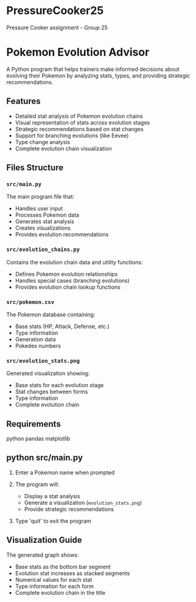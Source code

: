# PressureCooker25
Pressure Cooker assignment - Group 25

# Pokemon Evolution Advisor

A Python program that helps trainers make informed decisions about evolving their Pokemon by analyzing stats, types, and providing strategic recommendations.

## Features

- Detailed stat analysis of Pokemon evolution chains
- Visual representation of stats across evolution stages
- Strategic recommendations based on stat changes
- Support for branching evolutions (like Eevee)
- Type change analysis
- Complete evolution chain visualization

## Files Structure

### `src/main.py`
The main program file that:
- Handles user input
- Processes Pokemon data
- Generates stat analysis
- Creates visualizations
- Provides evolution recommendations

### `src/evolution_chains.py`
Contains the evolution chain data and utility functions:
- Defines Pokemon evolution relationships
- Handles special cases (branching evolutions)
- Provides evolution chain lookup functions

### `src/pokemon.csv`
The Pokemon database containing:
- Base stats (HP, Attack, Defense, etc.)
- Type information
- Generation data
- Pokedex numbers

### `src/evolution_stats.png`
Generated visualization showing:
- Base stats for each evolution stage
- Stat changes between forms
- Type information
- Complete evolution chain

## Requirements

python
pandas
matplotlib

## python src/main.py

1. Enter a Pokemon name when prompted

2. The program will:
   - Display a stat analysis
   - Generate a visualization (`evolution_stats.png`)
   - Provide strategic recommendations

3. Type 'quit' to exit the program

## Visualization Guide

The generated graph shows:
- Base stats as the bottom bar segment
- Evolution stat increases as stacked segments
- Numerical values for each stat
- Type information for each form
- Complete evolution chain in the title